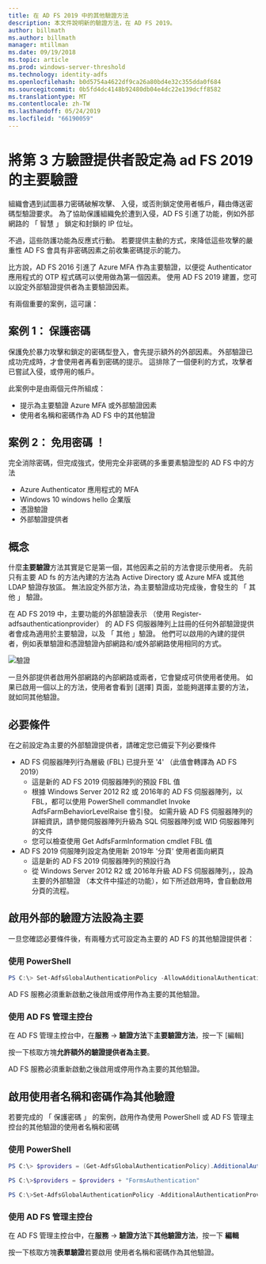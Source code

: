 ```yaml
---
title: 在 AD FS 2019 中的其他驗證方法
description: 本文件說明新的驗證方法，在 AD FS 2019。
author: billmath
ms.author: billmath
manager: mtillman
ms.date: 09/19/2018
ms.topic: article
ms.prod: windows-server-threshold
ms.technology: identity-adfs
ms.openlocfilehash: b0d5754a4622df9ca26a80bd4e32c355dda0f684
ms.sourcegitcommit: 0b5fd4dc4148b92480db04e4dc22e139dcff8582
ms.translationtype: MT
ms.contentlocale: zh-TW
ms.lasthandoff: 05/24/2019
ms.locfileid: "66190059"
---
```

# <a name="configure-3rd-party-authentication-providers-as-primary-authentication-in-ad-fs-2019"></a>將第 3 方驗證提供者設定為 ad FS 2019 的主要驗證


組織會遇到試圖暴力密碼破解攻擊、 入侵，或否則鎖定使用者帳戶，藉由傳送密碼型驗證要求。  為了協助保護組織免於遭到入侵，AD FS 引進了功能，例如外部網路的 「 智慧 」 鎖定和封鎖的 IP 位址。  

不過，這些防護功能為反應式行動。  若要提供主動的方式，來降低這些攻擊的嚴重性 AD FS 會具有非密碼因素之前收集密碼提示的能力。  

比方說，AD FS 2016 引進了 Azure MFA 作為主要驗證，以便從 Authenticator 應用程式的 OTP 程式碼可以使用做為第一個因素。
使用 AD FS 2019 建置，您可以設定外部驗證提供者為主要驗證因素。

有兩個重要的案例，這可讓：

## <a name="scenario-1-protect-the-password"></a>案例 1： 保護密碼
保護免於暴力攻擊和鎖定的密碼型登入，會先提示額外的外部因素。  外部驗證已成功完成時，才會使用者再看到密碼的提示。  這排除了一個便利的方式，攻擊者已嘗試入侵，或停用的帳戶。

此案例中是由兩個元件所組成：
- 提示為主要驗證 Azure MFA 或外部驗證因素
- 使用者名稱和密碼作為 AD FS 中的其他驗證

## <a name="scenario-2-password-free"></a>案例 2： 免用密碼 ！
完全消除密碼，但完成強式，使用完全非密碼的多重要素驗證型的 AD FS 中的方法
- Azure Authenticator 應用程式的 MFA
- Windows 10 windows hello 企業版
- 憑證驗證
- 外部驗證提供者

## <a name="concepts"></a>概念
什麼**主要驗證**方法其實是它是第一個，其他因素之前的方法會提示使用者。  先前只有主要 AD fs 的方法內建的方法為 Active Directory 或 Azure MFA 或其他 LDAP 驗證存放區。  無法設定外部方法，為主要驗證成功完成後，會發生的 「 其他 」 驗證。

在 AD FS 2019 中，主要功能的外部驗證表示 （使用 Register-adfsauthenticationprovider） 的 AD FS 伺服器陣列上註冊的任何外部驗證提供者會成為適用於主要驗證，以及 「 其他 」驗證。 他們可以啟用的內建的提供者，例如表單驗證和憑證驗證內部網路和/或外部網路使用相同的方式。

![驗證](media/Additional-Authentication-Methods-AD-FS/auth1.png)

一旦外部提供者啟用外部網路的內部網路或兩者，它會變成可供使用者使用。  如果已啟用一個以上的方法，使用者會看到 [選擇] 頁面，並能夠選擇主要的方法，就如同其他驗證。

## <a name="pre-requisites"></a>必要條件
在之前設定為主要的外部驗證提供者，請確定您已備妥下列必要條件
- AD FS 伺服器陣列行為層級 (FBL) 已提升至 '4' （此值會轉譯為 AD FS 2019）
    - 這是新的 AD FS 2019 伺服器陣列的預設 FBL 值
    - 根據 Windows Server 2012 R2 或 2016年的 AD FS 伺服器陣列，以 FBL，都可以使用 PowerShell commandlet Invoke AdfsFarmBehaviorLevelRaise 會引發。  如需升級 AD FS 伺服器陣列的詳細資訊，請參閱伺服器陣列升級為 SQL 伺服器陣列或 WID 伺服器陣列的文件 
    - 您可以檢查使用 Get AdfsFarmInformation cmdlet FBL 值
- AD FS 2019 伺服陣列設定為使用新 2019年 '分頁' 使用者面向網頁
    - 這是新的 AD FS 2019 伺服器陣列的預設行為
    - 從 Windows Server 2012 R2 或 2016年升級 AD FS 伺服器陣列，，設為主要的外部驗證 （本文件中描述的功能），如下所述啟用時，會自動啟用分頁的流程。

## <a name="enable-external-authentication-methods-as-primary"></a>啟用外部的驗證方法設為主要
一旦您確認必要條件後，有兩種方式可設定為主要的 AD FS 的其他驗證提供者：

### <a name="using-powershell"></a>使用 PowerShell


```powershell
PS C:\> Set-AdfsGlobalAuthenticationPolicy -AllowAdditionalAuthenticationAsPrimary $true
``` 


AD FS 服務必須重新啟動之後啟用或停用作為主要的其他驗證。

### <a name="using-the-ad-fs-management-console"></a>使用 AD FS 管理主控台
在 AD FS 管理主控台中，在**服務** -> **驗證方法**下**主要驗證方法**，按一下 [編輯]

按一下核取方塊**允許額外的驗證提供者為主要**。

AD FS 服務必須重新啟動之後啟用或停用作為主要的其他驗證。

## <a name="enable-username-and-password-as-additional-authentication"></a>啟用使用者名稱和密碼作為其他驗證
若要完成的 「 保護密碼 」 的案例，啟用作為使用 PowerShell 或 AD FS 管理主控台的其他驗證的使用者名稱和密碼
### <a name="using-powershell"></a>使用 PowerShell



```powershell
PS C:\> $providers = (Get-AdfsGlobalAuthenticationPolicy).AdditionalAuthenticationProvider

PS C:\>$providers = $providers + "FormsAuthentication"

PS C:\>Set-AdfsGlobalAuthenticationPolicy -AdditionalAuthenticationProvider $providers
``` 

### <a name="using-the-ad-fs-management-console"></a>使用 AD FS 管理主控台
在 AD FS 管理主控台中，在**服務** -> **驗證方法**下**其他驗證方法**，按一下  **編輯**

按一下核取方塊**表單驗證**若要啟用 使用者名稱和密碼作為其他驗證。
